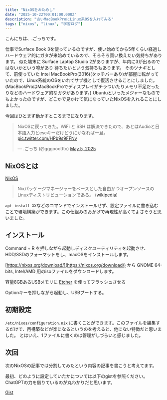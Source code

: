 ```yaml
---
title: "NixOSをおためし"
date: "2025-10-22T00:01:00.000Z"
description: "古いMacBookProにLinux系OSを入れてみる"
tags: ["nixos", "linux", "学習ログ"]
---
```


こんにちは、.ごっちです。

仕事でSurface Book 3を使っているのですが、使い始めてから5年くらい経過しハードウェア的にガタが来始めているので、そろそろ買い換えたい気持ちがあります。
似た端末に Surface Laptop Studio 2がありますが、年内に3が出るのではないかという噂があり 待ちたいという気持ちもあります。
そのツナギとして、前使っていた Intel MacBookPro(2016)(タッチバーあり)が部屋に転がっていたので、Linux系統のOSをいれてサブ機として復活させることにしました。(MacBookProはMacBookProでディスプレイがチラついたりメモリ不足だったりなどのハードウェア的なガタがあります。)
Ubuntuといったメジャーなものでもよかったのですが、どこかで見かけて気になっていたNixOSを入れることにしました。

今回はひとまず動かすところまでになります。

<blockquote class="twitter-tweet"><p lang="ja" dir="ltr">NixOSに戻ってきた。WiFi と SSH は解決できたので、あとはAudioと日本語入力とescキーだけどうにかなれば一旦。 <a href="https://t.co/HPb9s9FFNv">pic.twitter.com/HPb9s9FFNv</a></p>&mdash; .ごっち (@gggooottto) <a href="https://twitter.com/gggooottto/status/1919299204968534179?ref_src=twsrc%5Etfw">May 5, 2025</a></blockquote>

## NixOSとは

[NixOS](https://nixos.org/)

> Nixパッケージマネージャーをベースとした自由かつオープンソースのLinuxディストリビューションである。 ([wikipedia](https://ja.wikipedia.org/wiki/NixOS))

`apt install XX`などのコマンドでインストールせず、設定ファイルに書き込むことで環境構築ができます。この仕組みのおかげで再現性が高くてよさそうと思いました。

## インストール

Command + R を押しながら起動しディスクユーティリティを起動させ、HDD/SSDのフォーマットをし、macOSをインストールします。

[https://nixos.org/download/](https://nixos.org/download/) から GNOME 64-bits, Intel/AMD 用のisoファイルをダウンロードします。

容量8GBあるUSBメモリに [Etcher](https://etcher.balena.io/) を使ってフラッシュさせる

Optionキーを押しながら起動し、USBブートする。

## 初期設定

`/etc/nixos/configuration.nix` に書くことができます。このファイルを編集するだけで、再構築などが楽になるというのを考えると、他にない特徴だと思いました。
とはいえ、1ファイルに書くのは管理がしづらいと感じました。

## 次回

次のNixOSの記事では分割してみたという内容の記事を書こうと考えてます。

最初、どのように設定していたかについては以下のgistを参照ください。ChatGPTの力を借りているのが丸わかりだと思います。

[Gist](https://gist.github.com/YutaGoto/c7f1a1ac9168237d30d2fad0df7cc948)
